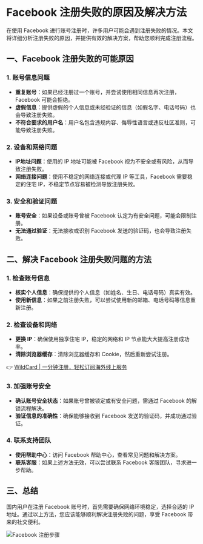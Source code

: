# Facebook 注册失败的原因及解决方法

在使用 Facebook 进行账号注册时，许多用户可能会遇到注册失败的情况。本文将详细分析注册失败的原因，并提供有效的解决方案，帮助您顺利完成注册流程。

## 一、Facebook 注册失败的可能原因

### 1. 账号信息问题
- **重复账号**：如果已经注册过一个账号，并尝试使用相同信息再次注册，Facebook 可能会拒绝。
- **虚假信息**：提供虚假的个人信息或未经验证的信息（如假名字、电话号码）也会导致注册失败。
- **不符合要求的用户名**：用户名包含违规内容、侮辱性语言或违反社区准则，可能导致注册失败。

### 2. 设备和网络问题
- **IP地址问题**：使用的 IP 地址可能被 Facebook 视为不安全或有风险，从而导致注册失败。
- **网络连接问题**：使用不稳定的网络连接或代理 IP 等工具，Facebook 需要稳定的住宅 IP，不稳定节点容易被检测导致注册失败。

### 3. 安全和验证问题
- **账号安全**：如果设备或账号曾被 Facebook 认定为有安全问题，可能会限制注册。
- **无法通过验证**：无法接收或识别 Facebook 发送的验证码，也会导致注册失败。

## 二、解决 Facebook 注册失败问题的方法

### 1. 检查账号信息
- **核实个人信息**：确保提供的个人信息（如姓名、生日、电话号码）真实有效。
- **使用新信息**：如果之前注册失败，可以尝试使用新的邮箱、电话号码等信息重新注册。

### 2. 检查设备和网络
- **更换 IP**：确保使用独享住宅 IP，稳定的网络和 IP 节点能大大提高注册成功率。
- **清除浏览器缓存**：清除浏览器缓存和 Cookie，然后重新尝试注册。

👉 [WildCard | 一分钟注册，轻松订阅海外线上服务](https://bbtdd.com/WildCard)

### 3. 加强账号安全
- **确认账号安全状态**：如果账号曾被锁定或有安全问题，需通过 Facebook 的解锁流程解决。
- **验证信息的准确性**：确保能够接收到 Facebook 发送的验证码，并成功通过验证。

### 4. 联系支持团队
- **使用帮助中心**：访问 Facebook 帮助中心，查看常见问题和解决方案。
- **联系客服**：如果上述方法无效，可以尝试联系 Facebook 客服团队，寻求进一步帮助。

## 三、总结

国内用户在注册 Facebook 账号时，首先需要确保网络环境稳定，选择合适的 IP 地址。通过以上方法，您应该能够顺利解决注册失败的问题，享受 Facebook 带来的社交便利。

![Facebook 注册步骤](https://bbtdd.com/img/05647658.webp)